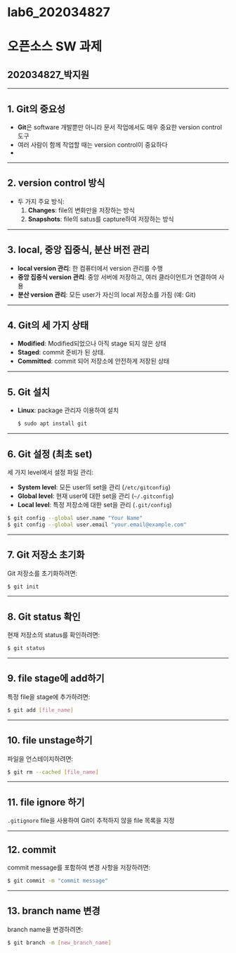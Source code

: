 # lab6_202034827
# 오픈소스 SW 과제
## 202034827_박지원

---

## 1. Git의 중요성
- **Git**은 software 개발뿐만 아니라 문서 작업에서도 매우 중요한 version control 도구
- 여러 사람이 함께 작업할 때는 version control이 중요하다
- 
---

## 2. version control 방식
- 두 가지 주요 방식:
  1. **Changes**: file의 변화만을 저장하는 방식
  2. **Snapshots**: file의 satus를 capture하여 저장하는 방식

---

## 3. local, 중앙 집중식, 분산 버전 관리
- **local version 관리**: 한 컴퓨터에서 version 관리를 수행
- **중앙 집중식 version 관리**: 중앙 서버에 저장하고, 여러 클라이언트가 연결하여 사용
- **분산 version 관리**: 모든 user가 자신의 local 저장소를 가짐 (예: Git)

---

## 4. Git의 세 가지 상태
- **Modified**: Modified되었으나 아직 stage 되지 않은 상태
- **Staged**: commit 준비가 된 상태.
- **Committed**: commit 되어 저장소에 안전하게 저장된 상태

---

## 5. Git 설치
- **Linux**: package 관리자 이용하여 설치
  ```bash
  $ sudo apt install git
  ```

---

## 6. Git 설정 (최초 set)
세 가지 level에서 설정 파일 관리:

- **System level**: 모든 user의 set을 관리 (`/etc/gitconfig`)
- **Global level**: 현재 user에 대한 set을 관리 (`~/.gitconfig`)
- **Local level**: 특정 저장소에 대한 set을 관리 (`.git/config`)

```bash
$ git config --global user.name "Your Name"
$ git config --global user.email "your.email@example.com"
```

---

## 7. Git 저장소 초기화
Git 저장소를 초기화하려면:

```bash
$ git init
```

---

## 8. Git status 확인
현재 저장소의 status를 확인하려면:

```bash
$ git status
```

---

## 9. file stage에 add하기
특정 file을 stage에 추가하려면:

```bash
$ git add [file_name]
```

---

## 10. file unstage하기
파일을 언스테이지하려면:

```bash
$ git rm --cached [file_name]
```

---

## 11. file ignore 하기
`.gitignore` file을 사용하여 Git이 추적하지 않을 file 목록을 지정

---

## 12. commit
commit message를 포함하여 변경 사항을 저장하려면:

```bash
$ git commit -m "commit message"
```

---

## 13. branch name 변경
branch name을 변경하려면:

```bash
$ git branch -m [new_branch_name]
```
